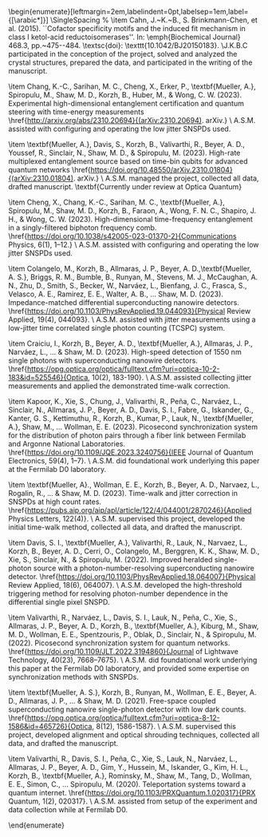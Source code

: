 

\begin{enumerate}[leftmargin=2em,labelindent=0pt,labelsep=1em,label={[\arabic*]}]
\SingleSpacing 
% \item Cahn, J.~K.~B., S. Brinkmann-Chen, et al. (2015). ``Cofactor specificity motifs and the induced fit mechanism in class I ketol-acid reductoisomerases''. In: \emph{Biochemical Journal} 468.3, pp.~475--484. \textsc{doi}: \texttt{10.1042/BJ20150183}. \\J.K.B.C participated in the conception of the project, solved and analyzed the crystal structures, prepared the data, and participated in the writing of the manuscript. 

\item Chang, K.-C., Sarihan, M. C., Cheng, X., Erker, P., \textbf{Mueller, A.}, Spiropulu, M., Shaw, M. D., Korzh, B., Huber, M., \& Wong, C. W. (2023). Experimental high-dimensional entanglement certification and quantum steering with time-energy measurements \href{http://arxiv.org/abs/2310.20694}{(arXiv:2310.20694). arXiv.} \\ A.S.M. assisted with configuring and operating the low jitter SNSPDs used. 

\item \textbf{Mueller, A.}, Davis, S., Korzh, B., Valivarthi, R., Beyer, A. D., Youssef, R., Sinclair, N., Shaw, M. D., \& Spiropulu, M. (2023). High-rate multiplexed entanglement source based on time-bin qubits for advanced quantum networks \href{https://doi.org/10.48550/arXiv.2310.01804}{(arXiv:2310.01804). arXiv.} \\
A.S.M. managed the project, collected all data, drafted manuscript. \textbf{Currently under review at Optica Quantum}

\item Cheng, X., Chang, K.-C., Sarihan, M. C., \textbf{Mueller, A.}, Spiropulu, M., Shaw, M. D., Korzh, B., Faraon, A., Wong, F. N. C., Shapiro, J. H., \& Wong, C. W. (2023). High-dimensional time-frequency entanglement in a singly-filtered biphoton frequency comb. \href{https://doi.org/10.1038/s42005-023-01370-2}{Communications Physics, 6(1), 1–12.} \\
A.S.M. assisted with configuring and operating the low jitter SNSPDs used. 

\item Colangelo, M., Korzh, B., Allmaras, J. P., Beyer, A. D.,\textbf{Mueller, A. S.}, Briggs, R. M., Bumble, B., Runyan, M., Stevens, M. J., McCaughan, A. N., Zhu, D., Smith, S., Becker, W., Narváez, L., Bienfang, J. C., Frasca, S., Velasco, A. E., Ramirez, E. E., Walter, A. B., … Shaw, M. D. (2023). Impedance-matched differential superconducting nanowire detectors. \href{https://doi.org/10.1103/PhysRevApplied.19.044093}{Physical Review Applied, 19(4), 044093}. \\
A.S.M. assisted with jitter measurements using a low-jitter time correlated single photon counting (TCSPC) system. 

\item Craiciu, I., Korzh, B., Beyer, A. D., \textbf{Mueller, A.}, Allmaras, J. P., Narváez, L., ... \& Shaw, M. D. (2023). High-speed detection of 1550 nm single photons with superconducting nanowire detectors. \href{https://opg.optica.org/optica/fulltext.cfm?uri=optica-10-2-183&id=525546}{Optica, 10(2), 183-190}. \\
A.S.M. assisted collecting jitter measurements and applied the demonstrated time-walk correction. 

\item Kapoor, K., Xie, S., Chung, J., Valivarthi, R., Peña, C., Narváez, L., Sinclair, N., Allmaras, J. P., Beyer, A. D., Davis, S. I., Fabre, G., Iskander, G., Kanter, G. S., Kettimuthu, R., Korzh, B., Kumar, P., Lauk, N., \textbf{Mueller, A.}, Shaw, M., … Wollman, E. E. (2023). Picosecond synchronization system for the distribution of photon pairs through a fiber link between Fermilab and Argonne National Laboratories. \href{https://doi.org/10.1109/JQE.2023.3240756}{IEEE Journal of Quantum Electronics, 59(4), 1–7}. \\
A.S.M. did foundational work underlying this paper at the Fermilab D0 laboratory. 

\item \textbf{Mueller, A}., Wollman, E. E., Korzh, B., Beyer, A. D., Narvaez, L., Rogalin, R., ... \& Shaw, M. D. (2023). Time-walk and jitter correction in SNSPDs at high count rates. \href{https://pubs.aip.org/aip/apl/article/122/4/044001/2870246}{Applied Physics Letters, 122(4)}. \\
A.S.M. supervised this project, developed the initial time-walk method, collected all data, and drafted the manuscript. 

\item Davis, S. I., \textbf{Mueller, A.}, Valivarthi, R., Lauk, N., Narvaez, L., Korzh, B., Beyer, A. D., Cerri, O., Colangelo, M., Berggren, K. K., Shaw, M. D., Xie, S., Sinclair, N., \& Spiropulu, M. (2022). Improved heralded single-photon source with a photon-number-resolving superconducting nanowire detector. \href{https://doi.org/10.1103/PhysRevApplied.18.064007}{Physical Review Applied, 18(6), 064007}. \\
A.S.M. developed the high-threshold triggering method for resolving photon-number dependence in the differential single pixel SNSPD.

\item Valivarthi, R., Narváez, L., Davis, S. I., Lauk, N., Peña, C., Xie, S., Allmaras, J. P., Beyer, A. D., Korzh, B., \textbf{Mueller, A.}, Kiburg, M., Shaw, M. D., Wollman, E. E., Spentzouris, P., Oblak, D., Sinclair, N., \& Spiropulu, M. (2022). Picosecond synchronization system for quantum networks. \href{https://doi.org/10.1109/JLT.2022.3194860}{Journal of Lightwave Technology, 40(23), 7668–7675}. \\
A.S.M. did foundational work underlying this paper at the Fermilab D0 laboratory, and provided some expertise on synchronization methods with SNSPDs. 

\item \textbf{Mueller, A. S.}, Korzh, B., Runyan, M., Wollman, E. E., Beyer, A. D., Allmaras, J. P., ... \& Shaw, M. D. (2021). Free-space coupled superconducting nanowire single-photon detector with low dark counts. \href{https://opg.optica.org/optica/fulltext.cfm?uri=optica-8-12-1586&id=465726}{Optica, 8(12), 1586-1587}. \\
A.S.M. supervised this project, developed alignment and optical shrouding techniques, collected all data, and drafted the manuscript. 

\item Valivarthi, R., Davis, S. I., Peña, C., Xie, S., Lauk, N., Narváez, L., Allmaras, J. P., Beyer, A. D., Gim, Y., Hussein, M., Iskander, G., Kim, H. L., Korzh, B., \textbf{Mueller, A.}, Rominsky, M., Shaw, M., Tang, D., Wollman, E. E., Simon, C., … Spiropulu, M. (2020). Teleportation systems toward a quantum internet. \href{https://doi.org/10.1103/PRXQuantum.1.020317}{PRX Quantum, 1(2), 020317}.  \\
A.S.M. assisted from setup of the experiment and data collection while at Fermilab D0. 

\end{enumerate} 





